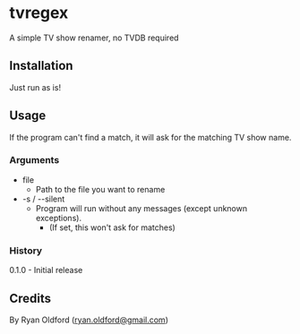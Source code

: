 # tvregex
A simple TV show renamer, no TVDB required

## Installation

Just run as is!

## Usage

<script>
    python3 tvregex.py [-s / --silent] [file]
</script>

If the program can't find a match, it will ask for the matching TV show name.

### Arguments
- file
    - Path to the file you want to rename
- -s / --silent
    - Program will run without any messages (except unknown exceptions).
        - (If set, this won't ask for matches)

### History

0.1.0 - Initial release

## Credits

By Ryan Oldford (ryan.oldford@gmail.com)